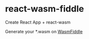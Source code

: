 # react-wasm-fiddle

Create React App + react-wasm

Generate your *.wasm on [WasmFiddle](https://wasdk.github.io/WasmFiddle/?16w0xk)
